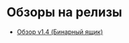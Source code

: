 # Обзоры на релизы 

* [Обзор v1.4 (Бинарный ящик)](https://github.com/QuasarApp/CQtDeployer/wiki/1_4_ru)
